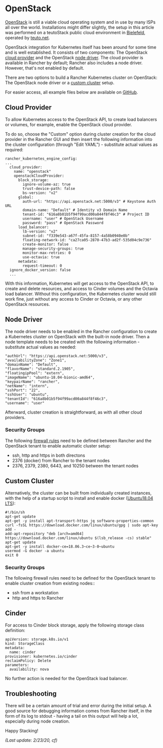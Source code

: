 # OpenStack

[OpenStack](https://www.openstack.org/) is still a viable cloud operating system and in use by many ISPs all over the world. Installations might differ slightly, the setup in this article was performed on a teutoStack public cloud environment in [Bielefeld](https://en.wikipedia.org/wiki/Bielefeld_Conspiracy), operated by [teuto.net](https://teuto.net/).

OpenStack integration for Kubernetes itself has been around for some time and is well established. It consists of two components: The OpenStack [cloud provider](https://rancher.com/docs/rancher/v2.x/en/cluster-provisioning/rke-clusters/options/cloud-providers/) and the OpenStack [node driver](https://rancher.com/docs/rancher/v2.x/en/admin-settings/drivers/node-drivers/). The cloud provider is available in Rancher by default; Rancher also includes a node driver. However, that's not enabled by default. 

There are two options to build a Rancher Kubernetes cluster on OpenStack: The OpenStack node driver or a [custom cluster](https://rancher.com/docs/rancher/v2.x/en/cluster-provisioning/rke-clusters/custom-nodes/) setup.

For easier access, all example files below are available on [GitHub](https://github.com/chfrank-cgn/Rancher/tree/master/openstack).

## Cloud Provider

To allow Kubernetes access to the OpenStack API, to create load balancers or volumes, for example, enable the OpenStack cloud provider.

To do so, choose the "Custom" option during cluster creation for the cloud provider in the Rancher GUI and then insert the following information into the cluster configuration (through "Edit YAML") - substitute actual values as required:

```
rancher_kubernetes_engine_config:
...
  cloud_provider:
    name: "openstack"
    openstackCloudProvider: 
      block_storage: 
        ignore-volume-az: true
        trust-device-path: false
        bs-version: "v2"
      global: 
        auth-url: "https://api.openstack.net:5000/v3" # Keystone Auth URL
        domain-name: "Default" # Identity v3 Domain Name
        tenant-id: "616a8b01b5f94f99acd00a844f8f46c3" # Project ID
        username: "user" # OpenStack Username
        password: "pass" # OpenStack Password
      load_balancer:
        lb-version: "v2"
        subnet-id: "f339e543-a67f-45fa-8157-4a58b0940e0b"
        floating-network-id: "ca27ca05-2870-47b3-ad2f-535d04c9e736"
        create-monitor: false
        manage-security-groups: true
        monitor-max-retries: 0
        use-octavia: true
      metadata: 
        request-timeout: 0
  ignore_docker_version: false
  ...
```

With this information, Kubernetes will get access to the OpenStack API, to create and delete resources, and access to Cinder volumes and the Octavia load balancer. Without this configuration, the Kubernetes cluster would still work fine, just without any access to Cinder or Octavia, or any other OpenStack resources.

## Node Driver

The node driver needs to be enabled in the Rancher configuration to create a Kubernetes cluster on OpenStack with the built-in node driver. Then a node template needs to be created with the following information - substitute actual values as needed:

```
"authUrl": "https://api.openstack.net:5000/v3",
"availabilityZone": "Zone1",
"domainName": "Default",
"flavorName": "standard.2.1905",
"floatingipPool": "extern",
"imageName": "ubuntu-18.04-bionic-amd64",
"keypairName": "rancher",
"netName": "intern",
"sshPort": "22",
"sshUser": "ubuntu",
"tenantId": "616a8b01b5f94f99acd00a844f8f46c3",
"username": "user"
```

Afterward, cluster creation is straightforward, as with all other cloud providers.

### Security Groups

The following [firewall rules](https://rancher.com/docs/rancher/v2.x/en/installation/requirements/ports/) need to be defined between Rancher and the OpenStack tenant to enable automatic cluster setup:

- ssh, http and https in both directons
- 2376 (docker) from Rancher to the tenant nodes
- 2376, 2379, 2380, 6443, and 10250 between the tenant nodes

## Custom Cluster

Alternatively, the cluster can be built from individually created instances, with the help of a startup script to install and enable docker ([Ubuntu18.04 LTS](https://ubuntu.com/download/server)):

```
#!/bin/sh
apt-get update
apt-get -y install apt-transport-https jq software-properties-common
curl -fsSL https://download.docker.com/linux/ubuntu/gpg | sudo apt-key add -
add-apt-repository "deb [arch=amd64] https://download.docker.com/linux/ubuntu $(lsb_release -cs) stable"
apt-get update
apt-get -y install docker-ce=18.06.3~ce~3-0~ubuntu
usermod -G docker -a ubuntu
exit 0
```

### Security Groups

The following firewall rules need to be defined for the OpenStack tenant to enable cluster creation from existing nodes::

- ssh from a workstation
- http and https to Rancher

## Cinder

For access to Cinder block storage, apply the following storage class definition:

```
apiVersion: storage.k8s.io/v1
kind: StorageClass
metadata:
  name: cinder
provisioner: kubernetes.io/cinder
reclaimPolicy: Delete
parameters:
  availability: nova
```

No further action is needed for the OpenStack load balancer.

## Troubleshooting

There will be a certain amount of trial and error during the initial setup. A good source for debugging information comes from Rancher itself, in the form of its log to stdout - having a tail on this output will help a lot, especially during node creation.

Happy Stacking!

*(Last update: 2/23/20, cf)*
